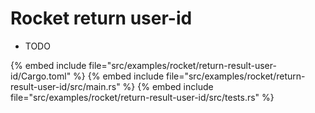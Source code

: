 # Rocket return user-id

* TODO

{% embed include file="src/examples/rocket/return-result-user-id/Cargo.toml" %}
{% embed include file="src/examples/rocket/return-result-user-id/src/main.rs" %}
{% embed include file="src/examples/rocket/return-result-user-id/src/tests.rs" %}


